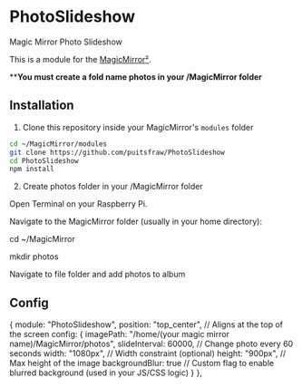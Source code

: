 # PhotoSlideshow
Magic Mirror Photo Slideshow

This is a module for the [MagicMirror²](https://github.com/MichMich/MagicMirror).

****You must create a fold name photos in your /MagicMirror folder**

## Installation

1. Clone this repository inside your MagicMirror's `modules` folder

```bash
cd ~/MagicMirror/modules
git clone https://github.com/puitsfraw/PhotoSlideshow
cd PhotoSlideshow
npm install
```

2. Create photos folder in your /MagicMirror folder

Open Terminal on your Raspberry Pi.

Navigate to the MagicMirror folder (usually in your home directory):

cd ~/MagicMirror

mkdir photos

Navigate to file folder and add photos to album

## Config

{
  module: "PhotoSlideshow", 
  position: "top_center", // Aligns at the top of the screen
  config: {
    imagePath: "/home/(your magic mirror name)/MagicMirror/photos",
    slideInterval: 60000,              // Change photo every 60 seconds
    width: "1080px",                   // Width constraint (optional)
    height: "900px",                   // Max height of the image
    backgroundBlur: true              // Custom flag to enable blurred background (used in your JS/CSS logic)
  }
},

```
